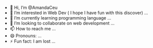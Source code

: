 - 👋 Hi, I’m @AmandaCeu
- 👀 I’m interested in Web Dev ( I hope I have fun with this discover) ...
- 🌱 I’m currently learning programming language ...
- 💞️ I’m looking to collaborate on web development ...
- 📫 How to reach me  ...
- 😄 Pronouns: ...
- ⚡ Fun fact: I am lost  ...

<!---
AmandaCeu/AmandaCeu is a ✨ special ✨ repository because its `README.md` (this file) appears on your GitHub profile.
You can click the Preview link to take a look at your changes.
--->

